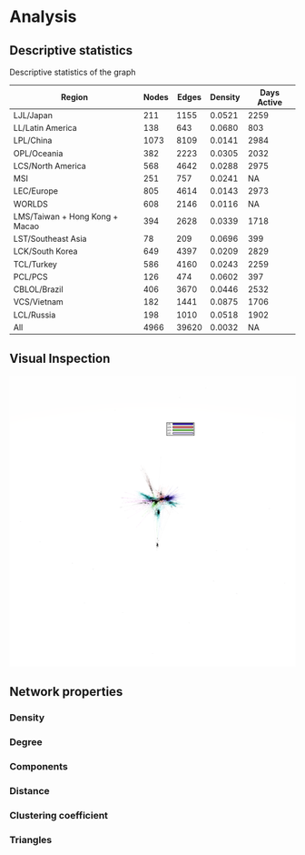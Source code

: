 # Analysis

## Descriptive statistics
Descriptive statistics of the graph

Region | Nodes | Edges | Density | Days Active
------------ | ------------- | ------------- | ------------- | -------------
LJL/Japan |211 | 1155 | 0.0521 | 2259
LL/Latin America |138 | 643 | 0.0680 | 803
LPL/China |1073 | 8109 | 0.0141 | 2984
OPL/Oceania |382 | 2223 | 0.0305 | 2032
LCS/North America |568 | 4642 | 0.0288 | 2975
MSI |251 | 757 | 0.0241 | NA
LEC/Europe |805 | 4614 | 0.0143 | 2973
WORLDS |608 | 2146 | 0.0116 | NA
LMS/Taiwan + Hong Kong + Macao |394 | 2628 | 0.0339 | 1718
LST/Southeast Asia |78 | 209 | 0.0696 | 399
LCK/South Korea |649 | 4397 | 0.0209 | 2829
TCL/Turkey |586 | 4160 | 0.0243 | 2259
PCL/PCS |126 | 474 | 0.0602 | 397
CBLOL/Brazil |406 | 3670 | 0.0446 | 2532
VCS/Vietnam |182 | 1441 | 0.0875 | 1706
LCL/Russia |198 | 1010 | 0.0518 | 1902
All |4966 | 39620 | 0.0032 | NA

## Visual Inspection

<img src="https://github.com/simonvw95/LeagueOfLegendsCompetitiveNetwork/blob/main/images/LCK_LPL_LEC_LCS_legend.png" alt="Test" width="512" height="512">

## Network properties

### Density

### Degree

### Components

### Distance

### Clustering coefficient

### Triangles
